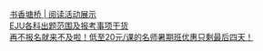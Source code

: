   
[书香塘桥 | 阅读活动展示](http://www.dianyue.me/archives/036/hjs7wgxjx24sdmef/)  
[EJU各科出题范围及报考事项干货](http://www.dianyue.me/archives/416/27ayvpggzlljd52s/)  
[再不报名就来不及啦！低至20元/课的名师暑期班优惠只剩最后四天！](http://www.dianyue.me/archives/694/852f5psnpnba969u/)